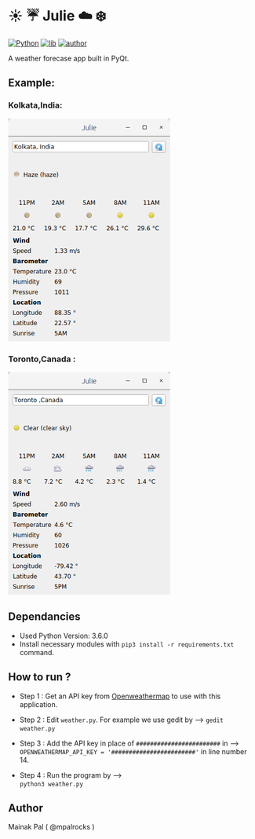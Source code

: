 # :sunny: :umbrella: Julie :cloud: :snowflake: 
[![Python](https://img.shields.io/badge/Language-Python-red.svg)](https://www.python.org/)
[![lib](https://img.shields.io/badge/Library-PyQt-blue.svg)](https://www.python.org/)
[![author](https://img.shields.io/badge/Author-Mainak-brightgreen.svg)](https://mpalrocks.github.io/)


A weather forecase app built in PyQt.<br/>

## Example:

### Kolkata,India:
<img src="1.png?raw=true">

### Toronto,Canada :
<img src="2.png?raw=true">


## Dependancies

- Used Python Version: 3.6.0
- Install necessary modules with `pip3 install -r requirements.txt` command.

## How to run ?

- Step 1 : Get an API key from [Openweathermap](https://openweathermap.org/) to use with this
application.

- Step 2 : Edit ` weather.py `. For example we use gedit by -->
`gedit weather.py`

- Step 3 : Add the API key in place of `########################` in --> <br/>
`OPENWEATHERMAP_API_KEY = '########################'`
in line number 14.

- Step 4 : Run the program by --> <br/>
`python3 weather.py`



## Author

Mainak Pal ( @mpalrocks )
